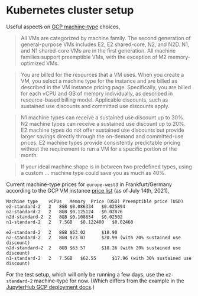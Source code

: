 # Kubernetes cluster setup

Useful aspects on [GCP machine-type](https://cloud.google.com/compute/docs/machine-types) choices,

> All VMs are categorized by machine family. The second generation of general-purpose VMs includes E2, E2 shared-core, N2, and N2D. N1, and N1 shared-core VMs are in the first generation. All machine families support preemptible VMs, with the exception of M2 memory-optimized VMs.

> You are billed for the resources that a VM uses. When you create a VM, you select a machine type for the instance and are billed as described in the VM instance pricing page. Specifically, you are billed for each vCPU and GB of memory individually, as described in resource-based billing model. Applicable discounts, such as sustained use discounts and committed use discounts apply.

> N1 machine types can receive a sustained use discount up to 30%. N2 machine types can receive a sustained use discount up to 20%. E2 machine types do not offer sustained use discounts but provide larger savings directly through the on-demand and committed-use prices. E2 machine types provide consistently predictable pricing without the requirement to run a VM for a specific portion of the month.

> If your ideal machine shape is in between two predefined types, using a custom ... machine type could save you as much as 40%.

Current machine-type prices for `europe-west3` in Frankfurt/Germany according to the GCP VM instance [price list](https://cloud.google.com/compute/vm-instance-pricing) (as of July 14th, 2021),

```
Machine type	vCPUs	Memory	Price (USD)	Preemptible price (USD)
e2-standard-2	2	8GB	$0.086334	$0.025894
n2-standard-2	2	8GB	$0.125124	$0.02876
n2d-standard-2	2	8GB	$0.108854	$0.02502
n1-standard-2	2	7.5GB	$0.122400	$0.02460

e2-standard-2	2	8GB	$63.02		$18.90
n2-standard-2	2	8GB	$73.07		$20.99 (with 20% sustained use discount)
n2d-standard-2	2	8GB	$63.57		$18.26 (with 20% sustained use discount)
n1-standard-2	2	7.5GB	$62.55		$17.96 (with 30% sustained use discount)
```

For the test setup, which will only be running a few days, use the `e2-standard-2` machine-type for now. (Which differs from the example in the [JupyterHub GCP deployment docs](https://zero-to-jupyterhub.readthedocs.io/en/latest/kubernetes/google/step-zero-gcp.html).)
